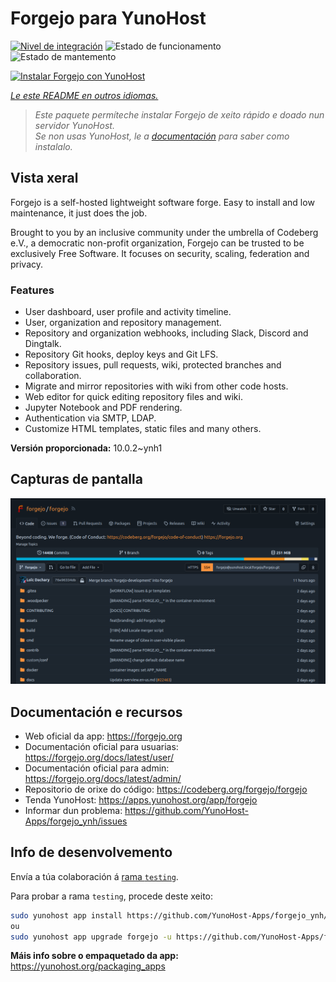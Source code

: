 <!--
NOTA: Este README foi creado automáticamente por <https://github.com/YunoHost/apps/tree/master/tools/readme_generator>
NON debe editarse manualmente.
-->

# Forgejo para YunoHost

[![Nivel de integración](https://apps.yunohost.org/badge/integration/forgejo)](https://ci-apps.yunohost.org/ci/apps/forgejo/)
![Estado de funcionamento](https://apps.yunohost.org/badge/state/forgejo)
![Estado de mantemento](https://apps.yunohost.org/badge/maintained/forgejo)

[![Instalar Forgejo con YunoHost](https://install-app.yunohost.org/install-with-yunohost.svg)](https://install-app.yunohost.org/?app=forgejo)

*[Le este README en outros idiomas.](./ALL_README.md)*

> *Este paquete permíteche instalar Forgejo de xeito rápido e doado nun servidor YunoHost.*  
> *Se non usas YunoHost, le a [documentación](https://yunohost.org/install) para saber como instalalo.*

## Vista xeral

Forgejo is a self-hosted lightweight software forge. Easy to install and low maintenance, it just does the job.

Brought to you by an inclusive community under the umbrella of Codeberg e.V., a democratic non-profit organization, Forgejo can be trusted to be exclusively Free Software. It focuses on security, scaling, federation and privacy. 

### Features

- User dashboard, user profile and activity timeline.
- User, organization and repository management.
- Repository and organization webhooks, including Slack, Discord and Dingtalk.
- Repository Git hooks, deploy keys and Git LFS.
- Repository issues, pull requests, wiki, protected branches and collaboration.
- Migrate and mirror repositories with wiki from other code hosts.
- Web editor for quick editing repository files and wiki.
- Jupyter Notebook and PDF rendering.
- Authentication via SMTP, LDAP.
- Customize HTML templates, static files and many others.


**Versión proporcionada:** 10.0.2~ynh1

## Capturas de pantalla

![Captura de pantalla de Forgejo](./doc/screenshots/screenshot.png)

## Documentación e recursos

- Web oficial da app: <https://forgejo.org>
- Documentación oficial para usuarias: <https://forgejo.org/docs/latest/user/>
- Documentación oficial para admin: <https://forgejo.org/docs/latest/admin/>
- Repositorio de orixe do código: <https://codeberg.org/forgejo/forgejo>
- Tenda YunoHost: <https://apps.yunohost.org/app/forgejo>
- Informar dun problema: <https://github.com/YunoHost-Apps/forgejo_ynh/issues>

## Info de desenvolvemento

Envía a túa colaboración á [rama `testing`](https://github.com/YunoHost-Apps/forgejo_ynh/tree/testing).

Para probar a rama `testing`, procede deste xeito:

```bash
sudo yunohost app install https://github.com/YunoHost-Apps/forgejo_ynh/tree/testing --debug
ou
sudo yunohost app upgrade forgejo -u https://github.com/YunoHost-Apps/forgejo_ynh/tree/testing --debug
```

**Máis info sobre o empaquetado da app:** <https://yunohost.org/packaging_apps>
